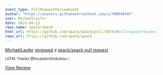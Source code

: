 ```yaml
---
event_type: PullRequestReviewEvent
avatar: "https://avatars.githubusercontent.com/u/70094649?"
user: MichaelLaufer
date: 2023-08-13
repo_name: spack/spack
html_url: https://github.com/spack/spack/pull/39291#pullrequestreview-1575870702
repo_url: https://github.com/spack/spack
---
```


<a href='https://github.com/MichaelLaufer' target='_blank'>MichaelLaufer</a> <a href='https://github.com/spack/spack/pull/39291#pullrequestreview-1575870702' target='_blank'>reviewed</a> a <a href='https://github.com/spack/spack/pull/39291' target='_blank'>spack/spack pull request</a>

<small>LGTM. Thanks @IncubatorShokuhou !...</small>

<a href='https://github.com/spack/spack/pull/39291#pullrequestreview-1575870702' target='_blank'>View Review</a>